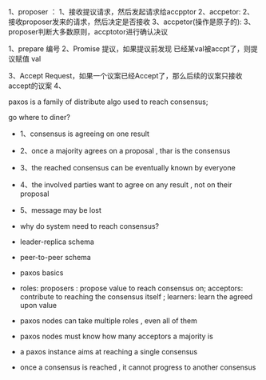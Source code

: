 1、proposer ：  1、接收提议请求，然后发起请求给accpptor
2、accpetor:   2、接收proposer发来的请求，然后决定是否接收
3、accpetor(操作是原子的):   3、proposer判断大多数原则，accptotor进行确认决议


1、prepare 编号
2、Promise 提议，如果提议前发现 已经某val被accpt了，则提议赋值 val


3、Accept Request，如果一个议案已经Accept了，那么后续的议案只接收accept的议案
4、




paxos is a family of distribute algo used to reach consensus;

go where to diner?

* 1、consensus is agreeing on one result
* 2、once a majority agrees on a proposal , thar is the consensus
* 3、the reached consensus can be eventually known by everyone
* 4、the involved parties want to agree on any result , not on their proposal
* 5、message may be lost 

* why do system need to reach consensus?
* leader-replica schema
* peer-to-peer schema

* paxos basics 
* roles: proposers : propose value to reach consensus on; acceptors: contribute to reaching the consensus itself ; learners: learn the agreed upon value
* paxos nodes can take multiple roles , even all of them
* paxos nodes must know how many acceptors a majority is 
* a paxos instance aims at reaching a single consensus
* once a consensus is reached , it cannot progress to another consensus
